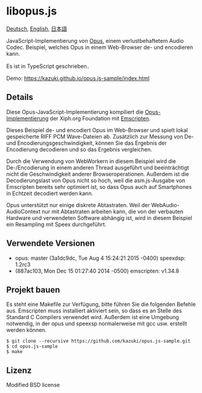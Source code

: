 libopus.js
==========
[Deutsch](README.de.md), [English](README.en.md), [日本語](README.md)

JavaScript-Implementierung von [Opus](http://opus-codec.org/), einem
verlustbehaftetem Audio Codec. Beispiel, welches Opus in einem Web-Browser de-
und encodieren kann.

Es ist in TypeScript geschrieben．

Demo: https://kazuki.github.io/opus.js-sample/index.html


Details
-------

Diese Opus-JavaScript-Implementierung kompiliert die
[Opus-Implementierung](http://git.xiph.org/?p=opus.git) der Xiph.org Foundation
mit [Emscripten](http://emscripten.org/).

Dieses Beispiel de- und encodiert Opus im Web-Browser und spielt lokal
gespeicherte RIFF PCM Wave-Dateien ab. Zusätzlich zur Messung von De- und
Encodierungsgeschwindigkeit, können Sie das Ergebnis der Encodierung decodieren
und so das Ergebnis vergleichen.

Durch die Verwendung von WebWorkern in diesem Beispiel wird die De-/Encodierung
in einem anderen Thread ausgeführt und beeinträchtigt nicht die Geschwindigkeit
anderer Browseroperationen. Außerdem ist die Decodierungslast von Opus nicht so
hoch, weil die asm.js-Ausgabe von Emscripten bereits sehr optimiert ist, so dass
Opus auch auf Smartphones in Echtzeit decodiert werden kann.

Opus unterstützt nur einige diskrete Abtastraten. Weil der WebAudio-AudioContext
nur mit Abtastraten arbeiten kann, die von der verbauten Hardware und
verwendeten Software abhängig ist, wird in diesem Beispiel ein Resampling mit
Speex durchgeführt.

Verwendete Versionen
--------------------

* opus: master (3a1dc9dc, Tue Aug 4 15:24:21 2015 -0400) speexdsp: 1.2rc3
* (887ac103, Mon Dec 15 01:27:40 2014 -0500) emscripten: v1.34.8

Projekt bauen
-------------

Es steht eine Makefile zur Verfügung, bitte führen Sie die folgenden Befehle
aus. Emscripten muss installiert aktiviert sein, so dass es an Stelle des
Standard C Compilers verwendet wird. Außerdem ist eine Umgebung notwendig, in
der opus und speexsp normalerweise mit gcc usw. erstellt werden können.

    $ git clone --recursive https://github.com/kazuki/opus.js-sample.git
    $ cd opus.js-sample
    $ make

Lizenz
------

Modified BSD license
